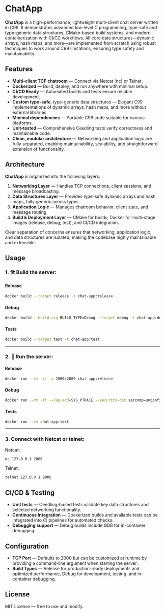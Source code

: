 # ChatApp

**ChatApp** is a high-performance, lightweight multi-client chat server written in C99. It demonstrates advanced low-level C programming, type-safe and type-generic data structures, CMake-based build systems, and modern containerization with CI/CD workflows. All core data structures—dynamic arrays, hash maps, and more—are implemented from scratch using robust techniques to work around C99 limitations, ensuring type safety and maintainability.

## Features
- **Multi-client TCP chatroom** — Connect via Netcat (nc) or Telnet.
- **Dockerized** — Build, deploy, and run anywhere with minimal setup.
- **CI/CD Ready** — Automated builds and tests ensure reliable development.
- **Custom type-safe**, type-generic data structures — Elegant C99 implementations of dynamic arrays, hash maps, and more without external libraries.
- **Minimal dependencies** — Portable C99 code suitable for various platforms.
- **Unit-tested** — Comprehensive Ceedling tests verify correctness and maintainable code.
- **Clean, modular architecture** — Networking and application logic are fully separated, enabling maintainability, scalability, and straightforward extension of functionality.

## Architecture
**ChatApp** is organized into the following layers:
1. **Networking Layer** — Handles TCP connections, client sessions, and message broadcasting.
2. **Data Structures Layer** — Provides type-safe dynamic arrays and hash maps, fully generic across types.
3. **Application Logic** — Manages chatroom behavior, client state, and message routing.
4. **Build & Deployment Layer** — CMake for builds, Docker for multi-stage images (release, debug, test), and CI/CD integration.

Clear separation of concerns ensures that networking, application logic, and data structures are isolated, making the codebase highly maintainable and extensible.

## Usage
### 1. 🛠️ Build the server:
#### Release
```sh
docker build --target release -t chat-app:release .
```
#### Debug
```sh
docker build --build-arg BUILD_TYPE=Debug --target debug -t chat-app:debug .
```
#### Tests
```sh
docker build --target test -t chat-app:test .
```

---

### 2. 🚀 Run the server:
#### Release
```sh
docker run --rm -it -p 2000:2000 chat-app:release
```
#### Debug
```sh
docker run --rm -it --cap-add=SYS_PTRACE --security-opt seccomp=unconfined -p 2000:2000 chat-app:debug
```
#### Tests
```sh
docker run --rm chat-app:test
```

---

### 3. Connect with Netcat or telnet:
Netcat:
```sh
nc 127.0.0.1 2000
```
Telnet:
```sh
telnet 127.0.0.1 2000
```

## CI/CD & Testing
- **Unit tests** — Ceedling-based tests validate key data structures and selected networking functionality.
- **Continuous Integration** — Dockerized builds and available tests can be integrated into CI pipelines for automated checks.
- **Debugging support** — Debug builds include GDB for in-container debugging.

## Configuration
- **TCP Port** — Defaults to 2000 but can be customized at runtime by providing a command-line argument when starting the server.
- **Build Types** — Release for production-ready deployments and optimized performance, Debug for development, testing, and in-container debugging.

## License
MIT License — free to use and modify.
